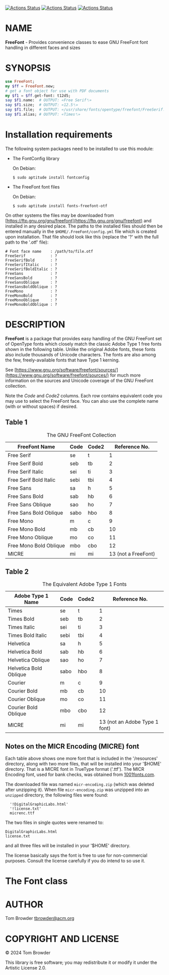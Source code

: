 [![Actions Status](https://github.com/tbrowder/FreeFont/actions/workflows/linux.yml/badge.svg)](https://github.com/tbrowder/FreeFont/actions) [![Actions Status](https://github.com/tbrowder/FreeFont/actions/workflows/macos.yml/badge.svg)](https://github.com/tbrowder/FreeFont/actions) [![Actions Status](https://github.com/tbrowder/FreeFont/actions/workflows/windows.yml/badge.svg)](https://github.com/tbrowder/FreeFont/actions)

NAME
====

**FreeFont** - Provides convenience classes to ease GNU FreeFont font handling in different faces and sizes

SYNOPSIS
========

```raku
use FreeFont;
my $ff = FreeFont.new;
# get a font object for use with PDF documents
my $f1 = $ff.get-font: t12d5;
say $f1.name:  # OUTPUT: «Free Serif␤»
say $f1.size;  # OUTPUT: «12.5␤»
say $f1.file;  # OUTPUT: «/usr/share/fonts/opentype/freefont/FreeSerif.otf␤»
say $f1.alias; # OUTPUT: «Times␤»
```

Installation requirements
=========================

The following system packages need to be installed to use this module:

  * The FontConfig library

    On Debian:

        $ sudo aptitude install fontconfig

  * The FreeFont font files

    On Debian:

        $ sudo aptitude install fonts-freefont-otf

On other systems the files may be downloaded from [https://ftp.gnu.org/gnu/freefont](https://ftp.gnu.org/gnu/freefont) and installed in any desired place. The paths to the installed files should then be entered manually in the `$HOME/.FreeFont/config.yml` file which is created upon installation. That file should look like this (replace the '?' with the full path to the '.otf' file):

    # Font face name    : /path/to/file.otf
    FreeSerif           : ?
    FreeSerifBold       : ?
    FreeSerifItalic     : ?
    FreeSerifBoldItalic : ?
    FreeSans            : ?
    FreeSansBold        : ?
    FreeSansOblique     : ?
    FreeSansBoldOblique : ?
    FreeMono            : ?
    FreeMonoBold        : ?
    FreeMonoOblique     : ?
    FreeMonoBoldOblique : ?

DESCRIPTION
===========

**FreeFont** is a package that provides easy handling of the GNU FreeFont set of OpenType fonts which closely match the classic Adobe Type 1 free fonts shown in the following table. Unlike the original Adobe fonts, these fonts also include thousands of Unicode characters. The fonts are also among the few, freely-available fonts that have Type 1 kerning.

See [https://www.gnu.org/software/freefont/sources/](https://www.gnu.org/software/freefont/sources/) for much more information on the sources and Unicode coverage of the GNU FreeFont collection.

Note the *Code* and *Code2* columns. Each row contains equivalent code you may use to select the FreeFont face. You can also use the complete name (with or without spaces) if desired.

Table 1
-------

<table class="pod-table">
<caption>The GNU FreeFont Collection</caption>
<thead><tr>
<th>FreeFont Name</th> <th>Code</th> <th>Code2</th> <th>Reference No.</th>
</tr></thead>
<tbody>
<tr> <td>Free Serif</td> <td>se</td> <td>t</td> <td>1</td> </tr> <tr> <td>Free Serif Bold</td> <td>seb</td> <td>tb</td> <td>2</td> </tr> <tr> <td>Free Serif Italic</td> <td>sei</td> <td>ti</td> <td>3</td> </tr> <tr> <td>Free Serif Bold Italic</td> <td>sebi</td> <td>tbi</td> <td>4</td> </tr> <tr> <td>Free Sans</td> <td>sa</td> <td>h</td> <td>5</td> </tr> <tr> <td>Free Sans Bold</td> <td>sab</td> <td>hb</td> <td>6</td> </tr> <tr> <td>Free Sans Oblique</td> <td>sao</td> <td>ho</td> <td>7</td> </tr> <tr> <td>Free Sans Bold Oblique</td> <td>sabo</td> <td>hbo</td> <td>8</td> </tr> <tr> <td>Free Mono</td> <td>m</td> <td>c</td> <td>9</td> </tr> <tr> <td>Free Mono Bold</td> <td>mb</td> <td>cb</td> <td>10</td> </tr> <tr> <td>Free Mono Oblique</td> <td>mo</td> <td>co</td> <td>11</td> </tr> <tr> <td>Free Mono Bold Oblique</td> <td>mbo</td> <td>cbo</td> <td>12</td> </tr> <tr> <td>MICRE</td> <td>mi</td> <td>mi</td> <td>13 (not a FreeFont)</td> </tr>
</tbody>
</table>

Table 2
-------

<table class="pod-table">
<caption>The Equivalent Adobe Type 1 Fonts</caption>
<thead><tr>
<th>Adobe Type 1 Name</th> <th>Code</th> <th>Code2</th> <th>Reference No.</th>
</tr></thead>
<tbody>
<tr> <td>Times</td> <td>se</td> <td>t</td> <td>1</td> </tr> <tr> <td>Times Bold</td> <td>seb</td> <td>tb</td> <td>2</td> </tr> <tr> <td>Times Italic</td> <td>sei</td> <td>ti</td> <td>3</td> </tr> <tr> <td>Times Bold Italic</td> <td>sebi</td> <td>tbi</td> <td>4</td> </tr> <tr> <td>Helvetica</td> <td>sa</td> <td>h</td> <td>5</td> </tr> <tr> <td>Helvetica Bold</td> <td>sab</td> <td>hb</td> <td>6</td> </tr> <tr> <td>Helvetica Oblique</td> <td>sao</td> <td>ho</td> <td>7</td> </tr> <tr> <td>Helvetica Bold Oblique</td> <td>sabo</td> <td>hbo</td> <td>8</td> </tr> <tr> <td>Courier</td> <td>m</td> <td>c</td> <td>9</td> </tr> <tr> <td>Courier Bold</td> <td>mb</td> <td>cb</td> <td>10</td> </tr> <tr> <td>Courier Oblique</td> <td>mo</td> <td>co</td> <td>11</td> </tr> <tr> <td>Courier Bold Oblique</td> <td>mbo</td> <td>cbo</td> <td>12</td> </tr> <tr> <td>MICRE</td> <td>mi</td> <td>mi</td> <td>13 (not an Adobe Type 1 font)</td> </tr>
</tbody>
</table>

Notes on the MICR Encoding (MICRE) font
---------------------------------------

Each table above shows one more font that is included in the '/resources' directory, along with two more files, that will be installed into your '$HOME' directory. That is a MICRE font in TrueType format ('.ttf'). The MICR Encoding font, used for bank checks, was obtained from [1001fonts.com](https://www.1001fonts.com/micr-encoding-font.html).

The downloaded file was named `micr-encoding.zip` (which was deleted after unzipping it). When file `micr-encoding.zip` was unzipped into an `unzipped` directory, the following files were found:

      '!DigitalGraphicLabs.html'
      '!license.txt'
      micrenc.ttf

The two files in single quotes were renamed to:

    DigitalGraphicLabs.html
    license.txt

and all three files will be installed in your '$HOME' directory.

The license basically says the font is free to use for non-commercial purposes. Consult the license carefully if you do intend to so use it.

The Font class
==============

AUTHOR
======

Tom Browder <tbrowder@acm.org>

COPYRIGHT AND LICENSE
=====================

© 2024 Tom Browder

This library is free software; you may redistribute it or modify it under the Artistic License 2.0.

